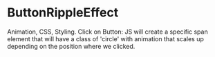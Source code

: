 # ButtonRippleEffect
Animation, CSS, Styling.
Click on Button: JS will create a specific span element that will have a class of 'circle' with animation that scales up depending on the position where we clicked. 
